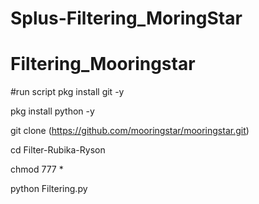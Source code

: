 ﻿# Splus-Filtering_MoringStar
# Filtering_Mooringstar

#run script
pkg install git -y

pkg install python -y

git clone (https://github.com/mooringstar/mooringstar.git)

cd Filter-Rubika-Ryson

chmod  777 *

python Filtering.py
